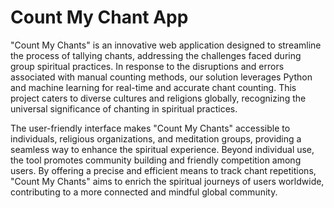 # Count My Chant App

"Count My Chants" is an innovative web application designed to streamline the process of tallying chants, addressing the challenges faced during group spiritual practices. In response to the disruptions and errors associated with manual counting methods, our solution leverages Python and machine learning for real-time and accurate chant counting. This project caters to diverse cultures and religions globally, recognizing the universal significance of chanting in spiritual practices.

The user-friendly interface makes "Count My Chants" accessible to individuals, religious organizations, and meditation groups, providing a seamless way to enhance the spiritual experience. Beyond individual use, the tool promotes community building and friendly competition among users. By offering a precise and efficient means to track chant repetitions, "Count My Chants" aims to enrich the spiritual journeys of users worldwide, contributing to a more connected and mindful global community.



